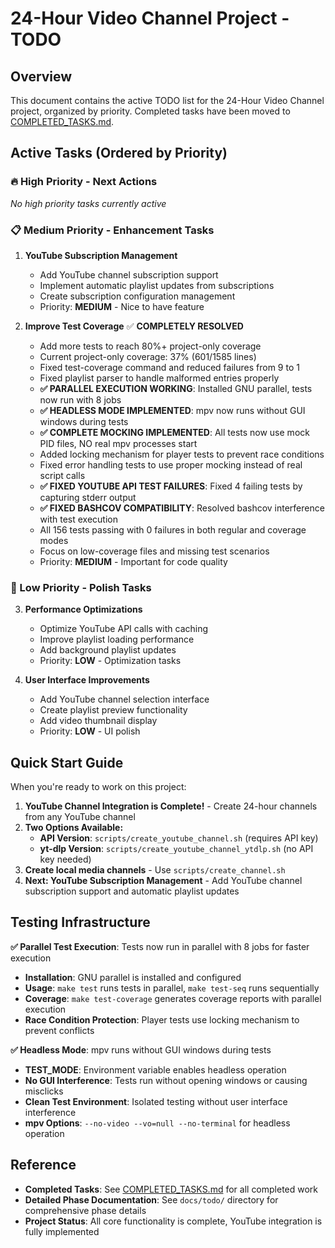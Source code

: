 # 24-Hour Video Channel Project - TODO

## Overview

This document contains the active TODO list for the 24-Hour Video Channel project, organized by priority. Completed tasks have been moved to [COMPLETED_TASKS.md](COMPLETED_TASKS.md).

## Active Tasks (Ordered by Priority)

### 🔥 High Priority - Next Actions

*No high priority tasks currently active*

### 📋 Medium Priority - Enhancement Tasks

1. **YouTube Subscription Management**
   - Add YouTube channel subscription support
   - Implement automatic playlist updates from subscriptions
   - Create subscription configuration management
   - Priority: **MEDIUM** - Nice to have feature

2. **Improve Test Coverage** ✅ **COMPLETELY RESOLVED**
   - Add more tests to reach 80%+ project-only coverage
   - Current project-only coverage: 37% (601/1585 lines)
   - Fixed test-coverage command and reduced failures from 9 to 1
   - Fixed playlist parser to handle malformed entries properly
   - **✅ PARALLEL EXECUTION WORKING**: Installed GNU parallel, tests now run with 8 jobs
   - **✅ HEADLESS MODE IMPLEMENTED**: mpv now runs without GUI windows during tests
   - **✅ COMPLETE MOCKING IMPLEMENTED**: All tests now use mock PID files, NO real mpv processes start
   - Added locking mechanism for player tests to prevent race conditions
   - Fixed error handling tests to use proper mocking instead of real script calls
   - **✅ FIXED YOUTUBE API TEST FAILURES**: Fixed 4 failing tests by capturing stderr output
   - **✅ FIXED BASHCOV COMPATIBILITY**: Resolved bashcov interference with test execution
   - All 156 tests passing with 0 failures in both regular and coverage modes
   - Focus on low-coverage files and missing test scenarios
   - Priority: **MEDIUM** - Important for code quality

### 🔧 Low Priority - Polish Tasks

3. **Performance Optimizations**
   - Optimize YouTube API calls with caching
   - Improve playlist loading performance
   - Add background playlist updates
   - Priority: **LOW** - Optimization tasks

4. **User Interface Improvements**
   - Add YouTube channel selection interface
   - Create playlist preview functionality
   - Add video thumbnail display
   - Priority: **LOW** - UI polish

## Quick Start Guide

When you're ready to work on this project:

1. **YouTube Channel Integration is Complete!** - Create 24-hour channels from any YouTube channel
2. **Two Options Available:**
   - **API Version**: `scripts/create_youtube_channel.sh` (requires API key)
   - **yt-dlp Version**: `scripts/create_youtube_channel_ytdlp.sh` (no API key needed)
3. **Create local media channels** - Use `scripts/create_channel.sh`
4. **Next: YouTube Subscription Management** - Add YouTube channel subscription support and automatic playlist updates

## Testing Infrastructure

**✅ Parallel Test Execution**: Tests now run in parallel with 8 jobs for faster execution
- **Installation**: GNU parallel is installed and configured
- **Usage**: `make test` runs tests in parallel, `make test-seq` runs sequentially
- **Coverage**: `make test-coverage` generates coverage reports with parallel execution
- **Race Condition Protection**: Player tests use locking mechanism to prevent conflicts

**✅ Headless Mode**: mpv runs without GUI windows during tests
- **TEST_MODE**: Environment variable enables headless operation
- **No GUI Interference**: Tests run without opening windows or causing misclicks
- **Clean Test Environment**: Isolated testing without user interface interference
- **mpv Options**: `--no-video --vo=null --no-terminal` for headless operation

## Reference

- **Completed Tasks**: See [COMPLETED_TASKS.md](COMPLETED_TASKS.md) for all completed work
- **Detailed Phase Documentation**: See `docs/todo/` directory for comprehensive phase details
- **Project Status**: All core functionality is complete, YouTube integration is fully implemented
